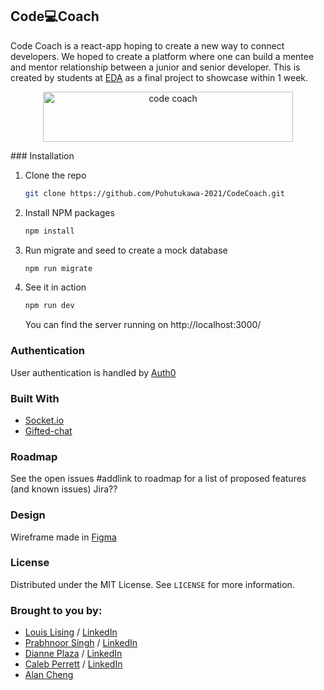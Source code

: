 ##  Code💻Coach

Code Coach is a react-app hoping to create a new way to connect developers. We hoped to create a platform where one can build a mentee and mentor relationship between a junior and senior developer. This is created by students at [EDA](https://devacademy.co.nz/) as a final project to showcase within 1 week.

<p align="center">
<img src="/Users/dianneplaza/Dev-Academy/CodeCoach/client/public/Logo.png" width="400" height="80" alt="code coach"/>
</p>
### Installation

1. Clone the repo
   ```sh
   git clone https://github.com/Pohutukawa-2021/CodeCoach.git
   ```
2. Install NPM packages
   ```sh
   npm install
   ```
3. Run migrate and seed to create a mock database
   ```sh
   npm run migrate
   ```
4. See it in action
   ```sh
   npm run dev
   ```
   You can find the server running on http://localhost:3000/
   
### Authentication
User authentication is handled by [Auth0](https://auth0.com/)

### Built With
* [Socket.io](https://socket.io/)
* [Gifted-chat](https://www.npmjs.com/package/react-native-gifted-chat)

### Roadmap
See the open issues #addlink to roadmap for a list of proposed features (and known issues)
Jira??

### Design
Wireframe made in [Figma](https://www.figma.com/file/SxGE4mFQvjWyawG9Jbwmh4/dev-academy?node-id=341%3A39)

### License
Distributed under the MIT License. See `LICENSE` for more information.

### Brought to you by:
- [Louis Lising](https://github.com/LouisDVL) / [LinkedIn](https://www.linkedin.com/in/louis-lising-8b9623187/)
- [Prabhnoor Singh](https://github.com/Prabhnoor-2001) / [LinkedIn](https://www.linkedin.com/in/prabhnoor-singh-8804b521a/)
- [Dianne Plaza](https://github.com/dianneplz) / [LinkedIn](https://www.linkedin.com/in/dianne-plaza-848915180/)
- [Caleb Perrett](https://github.com/caleb-perrett) / [LinkedIn](https://www.linkedin.com/in/caleb-perrett-60b12ab1/)
- [Alan Cheng](https://github.com/nzalancheng)
